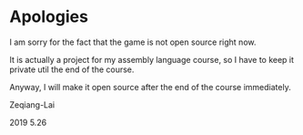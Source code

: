 # Apologies

I am sorry for the fact that the game is not open source right now.

It is actually a project for my assembly language course, so I have to keep it private util the end of the course. 

Anyway, I will make it open source after the end of the course immediately.



Zeqiang-Lai

2019 5.26

